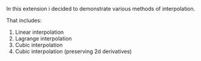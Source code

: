 In this extension i decided to demonstrate various methods of interpolation.

That includes:
1. Linear interpolation
2. Lagrange interpolation
3. Cubic interpolation
4. Cubic interpolation (preserving 2d derivatives)
